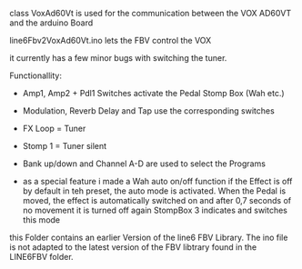 

class VoxAd60Vt is used for the communication between the VOX AD60VT and the arduino Board


line6Fbv2VoxAd60Vt.ino lets the FBV control the VOX

it currently has a few minor bugs with switching the tuner.


Functionallity:
   - Amp1, Amp2 + Pdl1 Switches activate the Pedal Stomp Box (Wah etc.)
   - Modulation, Reverb Delay and Tap use the corresponding switches
   - FX Loop = Tuner
   - Stomp 1 = Tuner silent
   - Bank up/down and Channel A-D are used to select the Programs

   - as a special feature i made a Wah auto on/off function
   if the Effect is off by default in teh preset, the auto mode is activated.
   When the Pedal is moved, the effect is automatically switched on
   and after 0,7 seconds of no movement it is turned off again
   StompBox 3 indicates and switches this mode

this Folder contains an earlier Version of the line6 FBV Library.
The ino file is not adapted to the latest version of the FBV libtrary found in the LINE6FBV folder.






